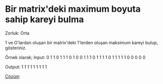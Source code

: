 # Bir matrix'deki maximum boyuta sahip kareyi bulma

Zorluk: Orta

1 ve O'lardan oluşan bir matrix'deki 1'lerden oluşan maksimum kareyi bulup, gösteriniz.

 Örnek olarak;
 Input:
   0 1 1 0 1
   1 1 0 1 0
   0 1 1 1 0
   1 1 1 1 0
   1 1 1 1 1
   0 0 0 0 0

 Output:
  1 1 1
  1 1 1
  1 1 1

[Çözüm](../cozumler/matrix_deki_maximum_kareyi_bulma)